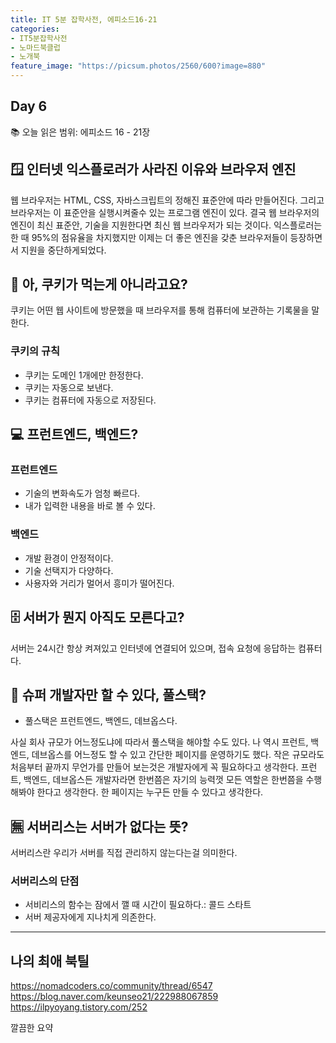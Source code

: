 ```yaml
---
title: IT 5분 잡학사전, 에피소드16-21
categories:
- IT5분잡학사전
- 노마드북클럽
- 노개북
feature_image: "https://picsum.photos/2560/600?image=880"
---
```

## Day 6
📚 오늘 읽은 범위: 에피소드 16 - 21장

## 🪟 인터넷 익스플로러가 사라진 이유와 브라우저 엔진

웹 브라우저는 HTML, CSS, 자바스크립트의 정해진 표준안에 따라 만들어진다. 그리고 브라우저는 이 표준안을 실행시켜줄수 있는 프로그램 엔진이 있다.
결국 웹 브라우저의 엔진이 최신 표준안, 기술을 지원한다면 최신 웹 브라우저가 되는 것이다. 익스플로러는 한 때 95%의 점유율을 차지했지만 이제는 더 좋은 엔진을 갖춘 브라우저들이 등장하면서 지원을 중단하게되었다.

## 🍪 아, 쿠키가 먹는게 아니라고요?

쿠키는 어떤 웹 사이트에 방문했을 때 브라우저를 통해 컴퓨터에 보관하는 기록물을 말한다.

### 쿠키의 규칙

- 쿠키는 도메인 1개에만 한정한다.
- 쿠키는 자동으로 보낸다.
- 쿠키는 컴퓨터에 자동으로 저장된다.

## 💻 프런트엔드, 백엔드?

### 프런트엔드

- 기술의 변화속도가 엄청 빠르다.
- 내가 입력한 내용을 바로 볼 수 있다.

### 백엔드

- 개발 환경이 안정적이다.
- 기술 선택지가 다양하다.
- 사용자와 거리가 멀어서 흥미가 떨어진다.

## 🗄 서버가 뭔지 아직도 모른다고?

서버는 24시간 항상 켜져있고 인터넷에 연결되어 있으며, 접속 요청에 응답하는 컴퓨터다.

## 🦸‍️ 슈퍼 개발자만 할 수 있다, 풀스택?

- 풀스택은 프런트엔드, 백엔드, 데브옵스다.

사실 회사 규모가 어느정도냐에 따라서 풀스택을 해야할 수도 있다. 나 역시 프런트, 백엔드, 데브옵스를 어느정도 할 수 있고 간단한 페이지를 운영하기도 했다.
작은 규모라도 처음부터 끝까지 무언가를 만들어 보는것은 개발자에게 꼭 필요하다고 생각한다. 프런트, 백엔드, 데브옵스든 개발자라면 한번쯤은 자기의 능력껏 모든 역할은 한번쯤을 수행해봐야 한다고 생각한다. 한 페이지는 누구든 만들 수 있다고 생각한다.

## 🈚 서버리스는 서버가 없다는 뜻?

서버리스란 우리가 서버를 직접 관리하지 않는다는걸 의미한다.

### 서버리스의 단점

- 서비리스의 함수는 잠에서 깰 때 시간이 필요하다.: 콜드 스타트
- 서버 제공자에게 지나치게 의존한다.

---

## 나의 최애 북틸

https://nomadcoders.co/community/thread/6547
https://blog.naver.com/keunseo21/222988067859
https://ilpyoyang.tistory.com/252

깔끔한 요약



